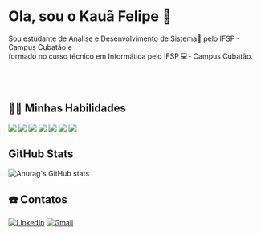 
# Ola, sou o Kauã Felipe 🤝

<p>Sou estudante de Analise e Desenvolvimento de Sistema📖 pelo IFSP - Campus Cubatão e <br> formado no curso técnico em Informática pelo IFSP 💻- Campus Cubatão.</p><br><br>




## 🧑‍💻 Minhas Habilidades

<div>
  <img src="https://img.shields.io/badge/C%23-239120?style=for-the-badge&logo=c-sharp&logoColor=white"></a>
  <img src="https://img.shields.io/badge/HTML5-E34F26?style=for-the-badge&logo=html5&logoColor=white"></a>
  <img src="https://img.shields.io/badge/CSS3-1572B6?style=for-the-badge&logo=css3&logoColor=white"></a>
  <img src="https://img.shields.io/badge/JavaScript-F7DF1E?style=for-the-badge&logo=javascript&logoColor=black"></a>
  <img src="https://img.shields.io/badge/GIT-E44C30?style=for-the-badge&logo=git&logoColor=white"></a>
  <img src="https://img.shields.io/badge/java-%23ED8B00.svg?style=for-the-badge&logo=openjdk&logoColor=white">
  <img src="https://img.shields.io/badge/Microsoft_Office-D83B01?style=for-the-badge&logo=microsoft-office&logoColor=white"></a>
</div>

## GitHub Stats

![Anurag's GitHub stats](https://github-readme-stats.vercel.app/api?username=KauaJenior&show_icons=true&theme=dark)
##  ☎️ Contatos

 
[![LinkedIn](https://img.shields.io/badge/LinkedIn-0077B5?style=for-the-badge&logo=linkedin&logoColor=white)](https://www.linkedin.com/in/kauã-jenior/)
  [![Gmail](https://img.shields.io/badge/Gmail-333333?style=for-the-badge&logo=gmail&logoColor=red)](kauafe54@gmail.com)

